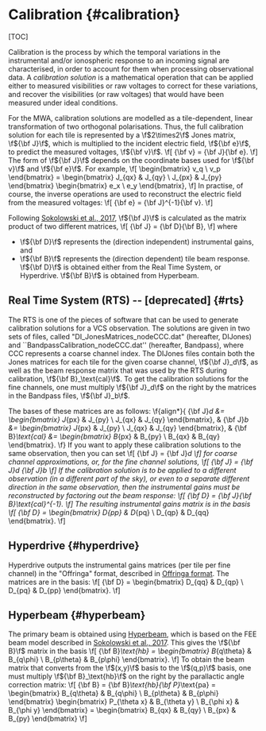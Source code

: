 # Calibration {#calibration}

[TOC]

Calibration is the process by which the temporal variations in the instrumental and/or ionospheric response to an incoming signal are characterised, in order to account for them when processing observational data.
A *calibration solution* is a mathematical operation that can be applied either to measured visibilities or raw voltages to correct for these variations, and recover the visibilities (or raw voltages) that would have been measured under ideal conditions.

For the MWA, calibration solutions are modelled as a tile-dependent, linear transformation of two orthogonal polarisations.
Thus, the full calibration solution for each tile is represented by a \f$2\times2\f$ Jones matrix, \f${\bf J}\f$, which is multiplied to the incident electric field, \f${\bf e}\f$, to predict the measured voltages, \f${\bf v}\f$.
\f[
    {\bf v} = {\bf J}{\bf e}.
\f]
The form of \f${\bf J}\f$ depends on the coordinate bases used for \f${\bf v}\f$ and \f${\bf e}\f$.
For example,
\f[
    \begin{bmatrix} v_q \\ v_p \end{bmatrix}
        = \begin{bmatrix}
            J_{qx} & J_{qy} \\
            J_{px} & J_{py}
        \end{bmatrix}
        \begin{bmatrix} e_x \\ e_y \end{bmatrix},
\f]
In practise, of course, the inverse operations are used to reconstruct the electric field from the measured voltages:
\f[
    {\bf e} = {\bf J}^{-1}{\bf v}.
\f]

Following [Sokolowski et al., 2017](https://www.cambridge.org/core/journals/publications-of-the-astronomical-society-of-australia/article/calibration-and-stokes-imaging-with-full-embedded-element-primary-beam-model-for-the-murchison-widefield-array/FBA84B9EB94000BD6258A8F75840C476#), \f${\bf J}\f$ is calculated as the matrix product of two different matrices,
\f[
    {\bf J} = {\bf D}{\bf B},
\f]
where
 - \f${\bf D}\f$ represents the (direction independent) instrumental gains, and
 - \f${\bf B}\f$ represents the (direction dependent) tile beam response.
\f${\bf D}\f$ is obtained either from the Real Time System, or Hyperdrive.
\f${\bf B}\f$ is obtained from Hyperbeam.

## Real Time System (RTS) -- [deprecated] {#rts}

The RTS is one of the pieces of software that can be used to generate calibration solutions for a VCS observation.
The solutions are given in two sets of files, called "DI_JonesMatrices_nodeCCC.dat" (hereafter, DIJones) and ``BandpassCalibration_nodeCCC.dat'' (hereafter, Bandpass), where CCC represents a coarse channel index.
The DIJones files contain both the Jones matrices for each tile for the given coarse channel, \f${\bf J}_d\f$, as well as the beam response matrix that was used by the RTS during calibration, \f${\bf B}_\text{cal}\f$.
To get the calibration solutions for the fine channels, one must multiply \f${\bf J}_d\f$ on the right by the matrices in the Bandpass files, \f${\bf J}_b\f$.

The bases of these matrices are as follows:
\f{align*}{
    {\bf J}_d &= \begin{bmatrix} J_{px} & J_{py} \\ J_{qx} & J_{qy} \end{bmatrix}, &
    {\bf J}_b &= \begin{bmatrix} J_{px} & J_{py} \\ J_{qx} & J_{qy} \end{bmatrix}, &
    {\bf B}_\text{cal} &= \begin{bmatrix} B_{px} & B_{py} \\ B_{qx} & B_{qy} \end{bmatrix}.
\f}
If you want to apply these calibration solutions to the same observation, then you can set
\f[
    {\bf J} = {\bf J}_d
\f]
for coarse channel approximations, or, for the fine channel solutions,
\f[
    {\bf J} = {\bf J}_d {\bf J}_b
\f]
If the calibration solution is to be applied to a different observation (in a different part of the sky), or even to a separate different direction in the same observation, then the instrumental gains must be reconstructed by factoring out the beam response:
\f[
    {\bf D} = {\bf J}{\bf B}_\text{cal}^{-1}.
\f]
The resulting instrumental gains matrix is in the basis
\f[
    {\bf D} = \begin{bmatrix} D_{pp} & D_{pq} \\ D_{qp} & D_{qq} \end{bmatrix}.
\f]

## Hyperdrive {#hyperdrive}

Hyperdrive outputs the instrumental gains matrices (per tile per fine channel) in the "Offringa" format, described in [Offringa format](#offringa).
The matrices are in the basis:
\f[
    {\bf D} = \begin{bmatrix}
        D_{qq} & D_{qp} \\
        D_{pq} & D_{pp}
    \end{bmatrix}.
\f]

## Hyperbeam {#hyperbeam}

The primary beam is obtained using [Hyperbeam](https://github.com/MWATelescope/mwa_hyperbeam), which is based on the FEE beam model described in [Sokolowski et al., 2017](https://www.cambridge.org/core/journals/publications-of-the-astronomical-society-of-australia/article/calibration-and-stokes-imaging-with-full-embedded-element-primary-beam-model-for-the-murchison-widefield-array/FBA84B9EB94000BD6258A8F75840C476#).
This gives the \f${\bf B}\f$ matrix in the basis
\f[
    {\bf B}_\text{hb} = \begin{bmatrix} B_{q\theta} & B_{q\phi} \\ B_{p\theta} & B_{p\phi} \end{bmatrix}.
\f]
To obtain the beam matrix that converts from the \f$(x,y)\f$ basis to the \f$(q,p)\f$ basis, one must multiply \f${\bf B}_\text{hb}\f$ on the right by the parallactic angle correction matrix:
\f[
    {\bf B} = {\bf B}_\text{hb}{\bf P}_\text{pa}
            = \begin{bmatrix} B_{q\theta} & B_{q\phi} \\ B_{p\theta} & B_{p\phi} \end{bmatrix}
              \begin{bmatrix} P_{\theta x} & B_{\theta y} \\ B_{\phi x} & B_{\phi y} \end{bmatrix}
            = \begin{bmatrix} B_{qx} & B_{qy} \\ B_{px} & B_{py} \end{bmatrix}
\f]

